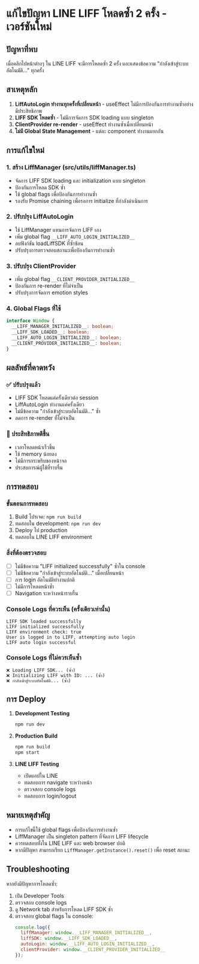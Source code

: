 # แก้ไขปัญหา LINE LIFF โหลดซ้ำ 2 ครั้ง - เวอร์ชันใหม่

## ปัญหาที่พบ
เมื่อคลิกไปหน้าต่างๆ ใน LINE LIFF จะมีการโหลดซ้ำ 2 ครั้ง และแสดงข้อความ "กำลังเข้าสู่ระบบอัตโนมัติ..." ทุกครั้ง

## สาเหตุหลัก
1. **LiffAutoLogin ทำงานทุกครั้งที่เปลี่ยนหน้า** - useEffect ไม่มีการป้องกันการทำงานซ้ำอย่างมีประสิทธิภาพ
2. **LIFF SDK โหลดซ้ำ** - ไม่มีการจัดการ SDK loading แบบ singleton
3. **ClientProvider re-render** - useEffect ทำงานซ้ำเมื่อเปลี่ยนหน้า
4. **ไม่มี Global State Management** - แต่ละ component ทำงานแยกกัน

## การแก้ไขใหม่

### 1. สร้าง LiffManager (src/utils/liffManager.ts)
- จัดการ LIFF SDK loading และ initialization แบบ singleton
- ป้องกันการโหลด SDK ซ้ำ
- ใช้ global flags เพื่อป้องกันการทำงานซ้ำ
- รองรับ Promise chaining เพื่อรอการ initialize ที่กำลังดำเนินการ

### 2. ปรับปรุง LiffAutoLogin
- ใช้ LiffManager แทนการจัดการ LIFF เอง
- เพิ่ม global flag `__LIFF_AUTO_LOGIN_INITIALIZED__`
- ลบฟังก์ชัน loadLiffSDK ที่ซ้ำซ้อน
- ปรับปรุงการตรวจสอบสถานะเพื่อป้องกันการทำงานซ้ำ

### 3. ปรับปรุง ClientProvider
- เพิ่ม global flag `__CLIENT_PROVIDER_INITIALIZED__`
- ป้องกันการ re-render ที่ไม่จำเป็น
- ปรับปรุงการจัดการ emotion styles

### 4. Global Flags ที่ใช้
```typescript
interface Window {
  __LIFF_MANAGER_INITIALIZED__: boolean;
  __LIFF_SDK_LOADED__: boolean;
  __LIFF_AUTO_LOGIN_INITIALIZED__: boolean;
  __CLIENT_PROVIDER_INITIALIZED__: boolean;
}
```

## ผลลัพธ์ที่คาดหวัง

### ✅ ปรับปรุงแล้ว
- LIFF SDK โหลดแค่ครั้งเดียวต่อ session
- LiffAutoLogin ทำงานแค่ครั้งเดียว
- ไม่มีข้อความ "กำลังเข้าสู่ระบบอัตโนมัติ..." ซ้ำ
- ลดการ re-render ที่ไม่จำเป็น

### 🚀 ประสิทธิภาพดีขึ้น
- เวลาโหลดหน้าเร็วขึ้น
- ใช้ memory น้อยลง
- ไม่มีการกระพริบของหน้าจอ
- ประสบการณ์ผู้ใช้ที่ราบรื่น

## การทดสอบ

### ขั้นตอนการทดสอบ
1. Build โปรเจค: `npm run build`
2. ทดสอบใน development: `npm run dev`
3. Deploy ไป production
4. ทดสอบใน LINE LIFF environment

### สิ่งที่ต้องตรวจสอบ
- [ ] ไม่มีข้อความ "LIFF initialized successfully" ซ้ำใน console
- [ ] ไม่มีข้อความ "กำลังเข้าสู่ระบบอัตโนมัติ..." เมื่อเปลี่ยนหน้า
- [ ] การ login อัตโนมัติทำงานปกติ
- [ ] ไม่มีการโหลดหน้าซ้ำ
- [ ] Navigation ระหว่างหน้าราบรื่น

### Console Logs ที่ควรเห็น (ครั้งเดียวเท่านั้น)
```
LIFF SDK loaded successfully
LIFF initialized successfully
LIFF environment check: true
User is logged in to LIFF, attempting auto login
LIFF auto login successful
```

### Console Logs ที่ไม่ควรเห็นซ้ำ
```
❌ Loading LIFF SDK... (ซ้ำ)
❌ Initializing LIFF with ID: ... (ซ้ำ)
❌ กำลังเข้าสู่ระบบอัตโนมัติ... (ซ้ำ)
```

## การ Deploy

1. **Development Testing**
   ```bash
   npm run dev
   ```

2. **Production Build**
   ```bash
   npm run build
   npm start
   ```

3. **LINE LIFF Testing**
   - เปิดแอปใน LINE
   - ทดสอบการ navigate ระหว่างหน้า
   - ตรวจสอบ console logs
   - ทดสอบการ login/logout

## หมายเหตุสำคัญ

- การแก้ไขนี้ใช้ global flags เพื่อป้องกันการทำงานซ้ำ
- LiffManager เป็น singleton pattern ที่จัดการ LIFF lifecycle
- ควรทดสอบทั้งใน LINE LIFF และ web browser ปกติ
- หากมีปัญหา สามารถเรียก `LiffManager.getInstance().reset()` เพื่อ reset สถานะ

## Troubleshooting

หากยังมีปัญหาการโหลดซ้ำ:

1. เปิด Developer Tools
2. ตรวจสอบ console logs
3. ดู Network tab สำหรับการโหลด LIFF SDK ซ้ำ
4. ตรวจสอบ global flags ใน console:
   ```javascript
   console.log({
     liffManager: window.__LIFF_MANAGER_INITIALIZED__,
     liffSDK: window.__LIFF_SDK_LOADED__,
     autoLogin: window.__LIFF_AUTO_LOGIN_INITIALIZED__,
     clientProvider: window.__CLIENT_PROVIDER_INITIALIZED__
   });
   ```